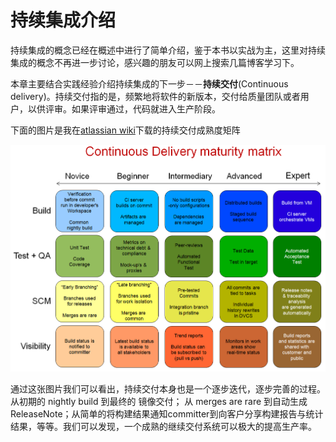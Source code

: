 # 持续集成介绍

持续集成的概念已经在概述中进行了简单介绍，鉴于本书以实战为主，这里对持续集成的概念不再进一步讨论，感兴趣的朋友可以网上搜索几篇博客学习下。

本章主要结合实践经验介绍持续集成的下一步－－**持续交付**(Continuous delivery)。持续交付指的是，频繁地将软件的新版本，交付给质量团队或者用户，以供评审。如果评审通过，代码就进入生产阶段。

下面的图片是我在[atlassian wiki](https://chrisshayan.atlassian.net/wiki/display/my/2013/07/23/Continuous+Delivery+Matrix)下载的持续交付成熟度矩阵

![持续交付成熟度矩阵](ContinuousDeliveryMatrix.png)

通过这张图片我们可以看出，持续交付本身也是一个逐步迭代，逐步完善的过程。从初期的 nightly build 到最终的 镜像交付； 从 merges are rare 到自动生成 ReleaseNote；从简单的将构建结果通知committer到向客户分享构建报告与统计结果，等等。我们可以发现，一个成熟的继续交付系统可以极大的提高生产率。